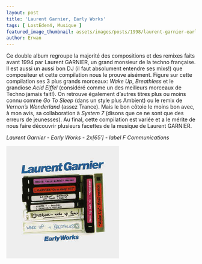 ```yaml
---
layout: post
title: 'Laurent Garnier, Early Works'
tags: [ LostEden4, Musique ]
featured_image_thumbnail: assets/images/posts/1998/laurent-garnier-early-works.jpg
author: Erwan
---
```


Ce double album regroupe la majorité des compositions et des remixes faits avant  1994  par Laurent GARNIER, un grand monsieur de la techno française. Il est aussi un aussi bon DJ (il faut absolument entendre ses mixs!) que compositeur et cette compilation nous le prouve aisément. Figure sur cette compilation ses 3 plus grands morceaux: *Wake Up*, *Breathless* et le grandiose *Acid Eiffel* (considéré comme un des meilleurs morceaux de Techno jamais fait!). On retrouve également d’autres titres plus ou moins connu comme *Go To Sleep* (dans un style plus Ambient) ou le remix de *Vernon’s Wonderland* (assez Trance). Mais le bon côtoie le moins bon avec, à mon avis, sa collaboration à *System 7* (disons que ce ne sont que des erreurs de jeunesses). Au final, cette compilation est variée et a le mérite de nous faire découvrir plusieurs facettes de la musique de Laurent GARNIER.            

*Laurent Garnier - Early Works - 2x[65′] - label F Communications*

![Lingua](assets/images/posts/1998/laurent-garnier-early-works.jpg) 